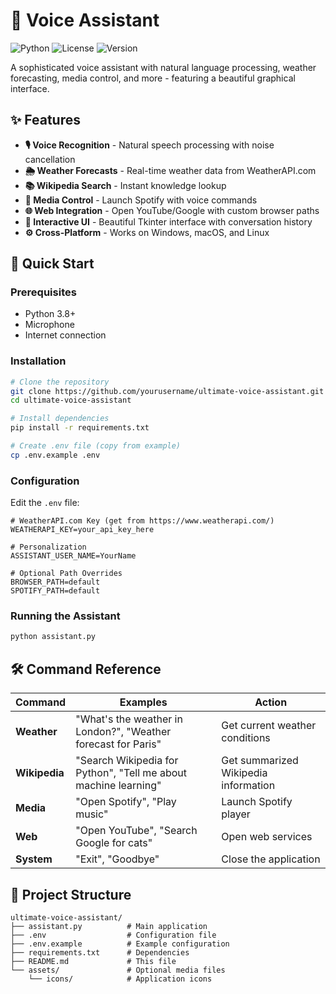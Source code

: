 # 🌟 Voice Assistant

![Python](https://img.shields.io/badge/Python-3.8+-blue.svg)
![License](https://img.shields.io/badge/License-MIT-green.svg)
![Version](https://img.shields.io/badge/Version-2.0-orange.svg)

A sophisticated voice assistant with natural language processing, weather forecasting, media control, and more - featuring a beautiful graphical interface.


## ✨ Features

- **🎙️ Voice Recognition** - Natural speech processing with noise cancellation
- **🌦️ Weather Forecasts** - Real-time weather data from WeatherAPI.com
- **📚 Wikipedia Search** - Instant knowledge lookup
- **🎵 Media Control** - Launch Spotify with voice commands
- **🌐 Web Integration** - Open YouTube/Google with custom browser paths
- **💬 Interactive UI** - Beautiful Tkinter interface with conversation history
- **⚙️ Cross-Platform** - Works on Windows, macOS, and Linux

## 🚀 Quick Start

### Prerequisites
- Python 3.8+
- Microphone
- Internet connection

### Installation
```bash
# Clone the repository
git clone https://github.com/yourusername/ultimate-voice-assistant.git
cd ultimate-voice-assistant

# Install dependencies
pip install -r requirements.txt

# Create .env file (copy from example)
cp .env.example .env
```

### Configuration
Edit the `.env` file:
```env
# WeatherAPI.com Key (get from https://www.weatherapi.com/)
WEATHERAPI_KEY=your_api_key_here

# Personalization
ASSISTANT_USER_NAME=YourName

# Optional Path Overrides
BROWSER_PATH=default
SPOTIFY_PATH=default
```

### Running the Assistant
```bash
python assistant.py
```

## 🛠️ Command Reference

| Command | Examples | Action |
|---------|----------|--------|
| **Weather** | "What's the weather in London?", "Weather forecast for Paris" | Get current weather conditions |
| **Wikipedia** | "Search Wikipedia for Python", "Tell me about machine learning" | Get summarized Wikipedia information |
| **Media** | "Open Spotify", "Play music" | Launch Spotify player |
| **Web** | "Open YouTube", "Search Google for cats" | Open web services |
| **System** | "Exit", "Goodbye" | Close the application |

## 🧩 Project Structure

```
ultimate-voice-assistant/
├── assistant.py          # Main application
├── .env                  # Configuration file
├── .env.example          # Example configuration
├── requirements.txt      # Dependencies
├── README.md             # This file
└── assets/               # Optional media files
    └── icons/            # Application icons
```

